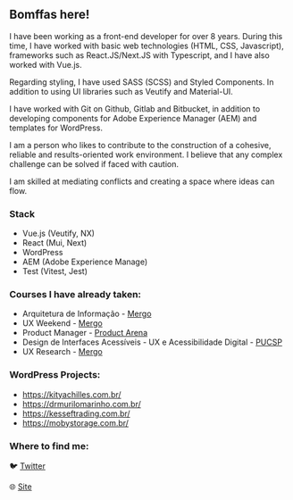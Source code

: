 ## Bomffas here!

I have been working as a front-end developer for over 8 years. During this time, I have worked with basic web technologies (HTML, CSS, Javascript), frameworks such as React.JS/Next.JS with Typescript, and I have also worked with Vue.js.

Regarding styling, I have used SASS (SCSS) and Styled Components. In addition to using UI libraries such as Veutify and Material-UI.

I have worked with Git on Github, Gitlab and Bitbucket, in addition to developing components for Adobe Experience Manager (AEM) and templates for WordPress.

I am a person who likes to contribute to the construction of a cohesive, reliable and results-oriented work environment. I believe that any complex challenge can be solved if faced with caution.

I am skilled at mediating conflicts and creating a space where ideas can flow.

### Stack
- Vue.js (Veutify, NX)
- React (Mui, Next)
- WordPress
- AEM (Adobe Experience Manage)
- Test (Vitest, Jest)

### Courses I have already taken:

- Arquitetura de Informação - [Mergo](https://www.mergo.com.br/)
- UX Weekend - [Mergo](https://www.mergo.com.br/)
- Product Manager - [Product Arena](https://productarena.io/)
- Design de Interfaces Acessíveis - UX e Acessibilidade Digital - [PUCSP](https://www.pucsp.br/pos-graduacao/especializacao-e-mba/design-de-interfaces-acessiveis-ux-e-acessibilidade-digital)
- UX Research - [Mergo](https://www.mergo.com.br/)

### WordPress Projects:

- https://kityachilles.com.br/
- https://drmurilomarinho.com.br/
- https://kesseftrading.com.br/
- https://mobystorage.com.br/

### Where to find me:

:bird: [Twitter](https://twitter.com/bomffas)

:globe_with_meridians: [Site](https://www.joaobomfim.com.br)
